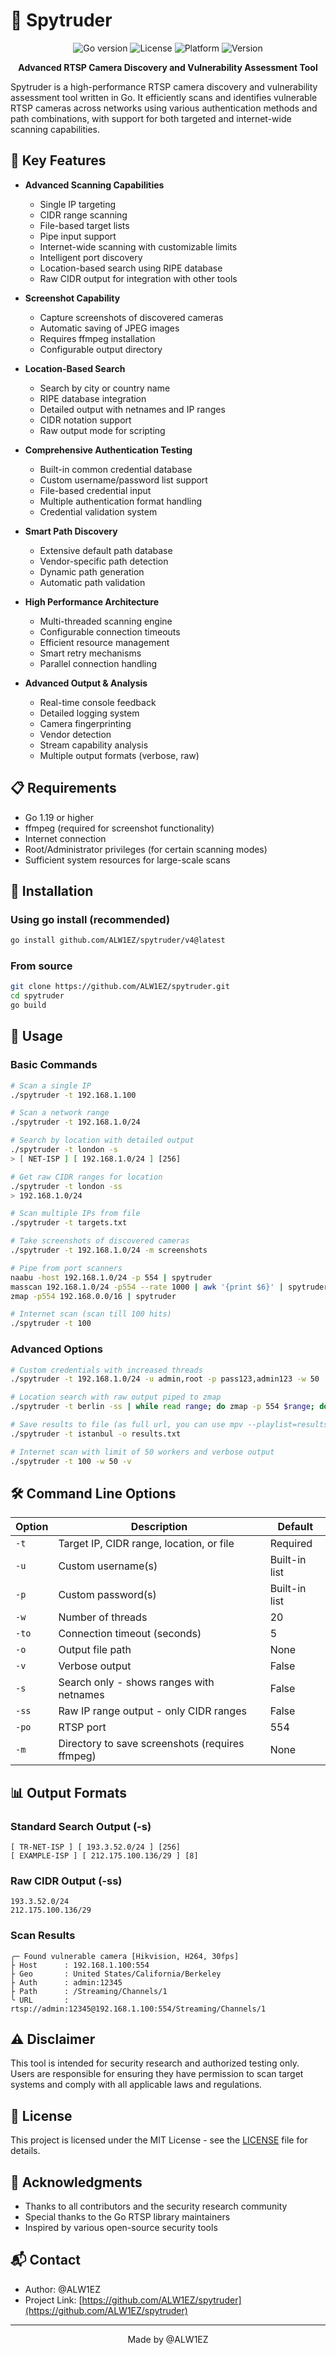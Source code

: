 # 🎥 Spytruder

<p align="center">
  <img src="https://img.shields.io/badge/Go-1.19+-00ADD8?style=flat-square&logo=go" alt="Go version">
  <img src="https://img.shields.io/badge/License-MIT-yellow.svg?style=flat-square" alt="License">
  <img src="https://img.shields.io/badge/Platform-Linux%20%7C%20macOS%20%7C%20Windows-blue?style=flat-square" alt="Platform">
  <img src="https://img.shields.io/badge/Version-3.7-green?style=flat-square" alt="Version">
</p>

<p align="center">
  <b>Advanced RTSP Camera Discovery and Vulnerability Assessment Tool</b>
</p>

Spytruder is a high-performance RTSP camera discovery and vulnerability assessment tool written in Go. It efficiently scans and identifies vulnerable RTSP cameras across networks using various authentication methods and path combinations, with support for both targeted and internet-wide scanning capabilities.

## 🌟 Key Features

- **Advanced Scanning Capabilities**
  - Single IP targeting
  - CIDR range scanning
  - File-based target lists
  - Pipe input support
  - Internet-wide scanning with customizable limits
  - Intelligent port discovery
  - Location-based search using RIPE database
  - Raw CIDR output for integration with other tools

- **Screenshot Capability**
  - Capture screenshots of discovered cameras
  - Automatic saving of JPEG images
  - Requires ffmpeg installation
  - Configurable output directory

- **Location-Based Search**
  - Search by city or country name
  - RIPE database integration
  - Detailed output with netnames and IP ranges
  - CIDR notation support
  - Raw output mode for scripting

- **Comprehensive Authentication Testing**
  - Built-in common credential database
  - Custom username/password list support
  - File-based credential input
  - Multiple authentication format handling
  - Credential validation system

- **Smart Path Discovery**
  - Extensive default path database
  - Vendor-specific path detection
  - Dynamic path generation
  - Automatic path validation

- **High Performance Architecture**
  - Multi-threaded scanning engine
  - Configurable connection timeouts
  - Efficient resource management
  - Smart retry mechanisms
  - Parallel connection handling

- **Advanced Output & Analysis**
  - Real-time console feedback
  - Detailed logging system
  - Camera fingerprinting
  - Vendor detection
  - Stream capability analysis
  - Multiple output formats (verbose, raw)

## 📋 Requirements

- Go 1.19 or higher
- ffmpeg (required for screenshot functionality)
- Internet connection
- Root/Administrator privileges (for certain scanning modes)
- Sufficient system resources for large-scale scans

## 🔧 Installation

### Using go install (recommended)
```bash
go install github.com/ALW1EZ/spytruder/v4@latest
```

### From source
```bash
git clone https://github.com/ALW1EZ/spytruder.git
cd spytruder
go build
```

## 🚀 Usage

### Basic Commands

```bash
# Scan a single IP
./spytruder -t 192.168.1.100

# Scan a network range
./spytruder -t 192.168.1.0/24

# Search by location with detailed output
./spytruder -t london -s
> [ NET-ISP ] [ 192.168.1.0/24 ] [256]

# Get raw CIDR ranges for location
./spytruder -t london -ss
> 192.168.1.0/24

# Scan multiple IPs from file
./spytruder -t targets.txt

# Take screenshots of discovered cameras
./spytruder -t 192.168.1.0/24 -m screenshots

# Pipe from port scanners
naabu -host 192.168.1.0/24 -p 554 | spytruder
masscan 192.168.1.0/24 -p554 --rate 1000 | awk '{print $6}' | spytruder
zmap -p554 192.168.0.0/16 | spytruder

# Internet scan (scan till 100 hits)
./spytruder -t 100
```

### Advanced Options

```bash
# Custom credentials with increased threads
./spytruder -t 192.168.1.0/24 -u admin,root -p pass123,admin123 -w 50

# Location search with raw output piped to zmap
./spytruder -t berlin -ss | while read range; do zmap -p 554 $range; done

# Save results to file (as full url, you can use mpv --playlist=results.txt to watch the streams)
./spytruder -t istanbul -o results.txt

# Internet scan with limit of 50 workers and verbose output
./spytruder -t 100 -w 50 -v
```

## 🛠️ Command Line Options

| Option | Description | Default |
|--------|-------------|---------|
| `-t` | Target IP, CIDR range, location, or file | Required |
| `-u` | Custom username(s) | Built-in list |
| `-p` | Custom password(s) | Built-in list |
| `-w` | Number of threads | 20 |
| `-to` | Connection timeout (seconds) | 5 |
| `-o` | Output file path | None |
| `-v` | Verbose output | False |
| `-s` | Search only - shows ranges with netnames | False |
| `-ss` | Raw IP range output - only CIDR ranges | False |
| `-po` | RTSP port | 554 |
| `-m` | Directory to save screenshots (requires ffmpeg) | None |

## 📊 Output Formats

### Standard Search Output (-s)
```plaintext
[ TR-NET-ISP ] [ 193.3.52.0/24 ] [256]
[ EXAMPLE-ISP ] [ 212.175.100.136/29 ] [8]
```

### Raw CIDR Output (-ss)
```plaintext
193.3.52.0/24
212.175.100.136/29
```

### Scan Results
```plaintext
╭─ Found vulnerable camera [Hikvision, H264, 30fps]
├ Host      : 192.168.1.100:554
├ Geo       : United States/California/Berkeley
├ Auth      : admin:12345
├ Path      : /Streaming/Channels/1
╰ URL       : rtsp://admin:12345@192.168.1.100:554/Streaming/Channels/1
```

## ⚠️ Disclaimer

This tool is intended for security research and authorized testing only. Users are responsible for ensuring they have permission to scan target systems and comply with all applicable laws and regulations.

## 📝 License

This project is licensed under the MIT License - see the [LICENSE](LICENSE) file for details.

## 🙏 Acknowledgments

- Thanks to all contributors and the security research community
- Special thanks to the Go RTSP library maintainers
- Inspired by various open-source security tools

## 📬 Contact

- Author: @ALW1EZ
- Project Link: [https://github.com/ALW1EZ/spytruder](https://github.com/ALW1EZ/spytruder)

---
<p align="center">Made by @ALW1EZ</p>